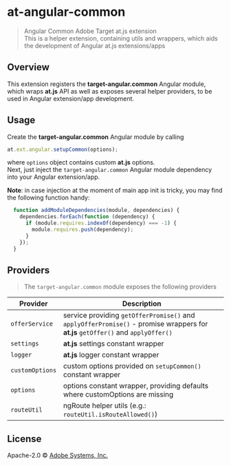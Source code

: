 # at-angular-common
> Angular Common Adobe Target at.js extension  
> This is a helper extension, containing utils and wrappers, which aids the development of Angular at.js extensions/apps

## Overview

This extension registers the **target-angular.common** Angular module, which wraps **at.js** API as well as exposes several helper providers, to be used in Angular extension/app development.

## Usage

Create the **target-angular.common** Angular module by calling

```javascript
at.ext.angular.setupCommon(options);
```

where `options` object contains custom **at.js** options.  
Next, just inject the `target-angular.common` Angular module dependency into your Angular extension/app.  
  
**Note**: in case injection at the moment of main app init is tricky, you may find the following function handy:

```javascript
  function addModuleDependencies(module, dependencies) {
    dependencies.forEach(function (dependency) {
      if (module.requires.indexOf(dependency) === -1) {
        module.requires.push(dependency);
      }
    });
  }
```

## Providers

> The `target-angular.common` module exposes the following providers

Provider  | Description
--------- | -----------
`offerService` | service providing `getOfferPromise()` and `applyOfferPromise()` - promise wrappers for **at.js** `getOffer()` and `applyOffer()`
`settings` | **at.js** settings constant wrapper
`logger` | **at.js** logger constant wrapper
`customOptions` | custom options provided on `setupCommon()` constant wrapper
`options` |  options constant wrapper, providing defaults where customOptions are missing
`routeUtil` | ngRoute helper utils (e.g.: `routeUtil.isRouteAllowed()`)

## License

Apache-2.0 © [Adobe Systems, Inc.](http://www.adobe.com)
